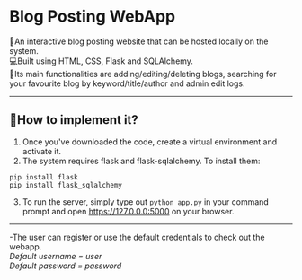 # Blog Posting WebApp

📜An interactive blog posting website that can be hosted locally on the system. <br/>
💻Built using HTML, CSS, Flask and SQLAlchemy. <br/>
💼Its main functionalities are adding/editing/deleting blogs, searching for your favourite blog by keyword/title/author and admin edit logs. <hr/>

## 🚀How to implement it?

1. Once you've downloaded the code, create a virtual environment and activate it.
2. The system requires flask and flask-sqlalchemy. To install them:
  ```
  pip install flask
  pip install flask_sqlalchemy
  ```
3. To run the server, simply type out ```python app.py``` in your command prompt and open https://127.0.0.0:5000 on your browser. <br/>
<hr/>

-The user can register or use the default credentials to check out the webapp.<br/>
  *Default username = user* <br/>
  *Default password = password*
  
